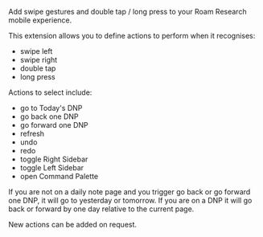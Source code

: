 Add swipe gestures and double tap / long press to your Roam Research mobile experience.

This extension allows you to define actions to perform when it recognises:
- swipe left
- swipe right
- double tap
- long press

Actions to select include:
- go to Today's DNP
- go back one DNP
- go forward one DNP
- refresh
- undo
- redo
- toggle Right Sidebar
- toggle Left Sidebar
- open Command Palette

If you are not on a daily note page and you trigger go back or go forward one DNP, it will go to yesterday or tomorrow. If you are on a DNP it will go back or forward by one day relative to the current page.

New actions can be added on request.
